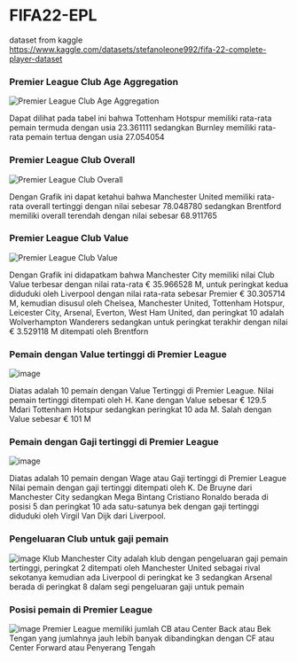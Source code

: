 # FIFA22-EPL

dataset from kaggle https://www.kaggle.com/datasets/stefanoleone992/fifa-22-complete-player-dataset

### Premier League Club Age Aggregation
![Premier League Club Age Aggregation](https://user-images.githubusercontent.com/53311748/170163760-731c4196-d6b0-41df-aa50-c076bb859004.png)

Dapat dilihat pada tabel ini bahwa Tottenham Hotspur memiliki rata-rata pemain termuda dengan usia 23.361111 sedangkan Burnley memiliki rata-rata pemain tertua dengan usia 27.054054

### Premier League Club Overall
![Premier League Club Overall](https://user-images.githubusercontent.com/53311748/170163970-908c5100-2555-4f15-98c3-3959bf2c371b.png)

Dengan Grafik ini dapat ketahui bahwa Manchester United memiliki rata-rata overall tertinggi dengan nilai sebesar 78.048780 sedangkan Brentford memiliki overall terendah dengan nilai sebesar 68.911765

### Premier League Club Value
![Premier League Club Value](https://user-images.githubusercontent.com/53311748/170166390-bbce073d-cc81-4543-af96-990d712b721b.png)

Dengan Grafik ini didapatkam bahwa Manchester City memiliki nilai Club Value terbesar dengan nilai rata-rata € 35.966528 M, untuk peringkat kedua diduduki oleh Liverpool dengan nilai rata-rata sebesar Premier € 30.305714 M, kemudian disusul oleh Chelsea, Manchester United, Tottenham Hotspur, Leicester City, Arsenal, Everton, West Ham United, dan peringkat 10 adalah Wolverhampton Wanderers sedangkan untuk peringkat terakhir dengan nilai € 3.529118 M ditempati oleh Brentforn


### Pemain dengan Value tertinggi di Premier League
![image](https://user-images.githubusercontent.com/53311748/170167115-35b42ec9-e126-43e0-8d3f-1c49c93554e8.png)

Diatas adalah 10 pemain dengan Value Tertinggi di Premier League.
Nilai pemain tertinggi ditempati oleh H. Kane dengan Value sebesar € 129.5 Mdari Tottenham Hotspur sedangkan peringkat 10 ada M. Salah dengan Value sebesar € 101 M

### Pemain dengan Gaji tertinggi di Premier League
![image](https://user-images.githubusercontent.com/53311748/170167405-e6d419f0-82cd-4f9b-9962-3f811ac21ed4.png)

Diatas adalah 10 pemain dengan Wage atau Gaji tertinggi di Premier League
Nilai pemain dengan gaji tertinggi ditempati oleh K. De Bruyne dari Manchester City sedangkan Mega Bintang Cristiano Ronaldo berada di posisi 5 dan peringkat 10 ada satu-satunya bek dengan gaji tertinggi diduduki oleh Virgil Van Dijk dari Liverpool.

### Pengeluaran Club untuk gaji pemain
![image](https://user-images.githubusercontent.com/53311748/170173878-704d9328-2ad3-4d93-9454-81aef4bf8c48.png)
Klub Manchester City adalah klub dengan pengeluaran gaji pemain tertinggi, peringkat 2 ditempati oleh Manchester United sebagai rival sekotanya kemudian ada Liverpool di peringkat ke 3 sedangkan Arsenal berada di peringkat 8 dalam segi pengeluaran gaji untuk pemain

### Posisi pemain di Premier League
![image](https://user-images.githubusercontent.com/53311748/170174347-3c450041-3578-4a71-8e89-c83179ae2536.png)
Premier League memiliki jumlah CB atau Center Back atau Bek Tengan yang jumlahnya jauh lebih banyak dibandingkan dengan CF atau Center Forward atau Penyerang Tengah





